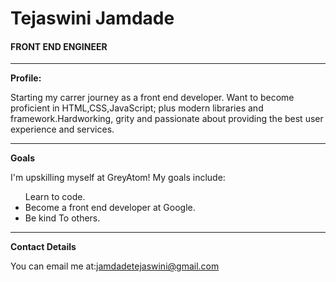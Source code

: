 <!DOCTYPE html>
<html>
<head>
	<title>Personal Portfolio</title>
	<link rel="stylesheet" type="text/css" href="style.css">
</head>
<body>
		<div class="ProfileBody">
			 <h1>Tejaswini Jamdade</h1>
			<h4>FRONT END ENGINEER</h4>
			<hr />
			<strong>Profile:</strong>
			<p> Starting my carrer journey as a front end developer. Want to become proficient in HTML,CSS,JavaScript; plus modern libraries and framework.Hardworking, grity and passionate about providing the best user experience and services.</p>
			<hr />
			<strong>Goals</strong>
			<p>I'm upskilling myself at GreyAtom! My goals include:</p>
			<ul <li>Learn to code. </li>
				<li>Become a front end developer at Google.</li>
				<li>Be kind To others.</li>
			</ul>
			<hr />
			<strong>Contact Details</strong>
			<p>You can email me at:<a href="#">jamdadetejaswini@gmail.com</a></p>
		</div>
</body>
</html>
